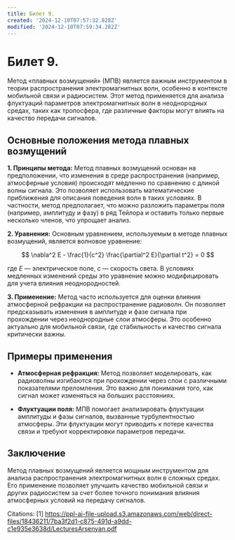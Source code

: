 ```yaml
---
title: Билет 9.
created: '2024-12-10T07:57:32.828Z'
modified: '2024-12-10T07:59:34.282Z'
---
```


# Билет 9.

Метод «плавных возмущений» (МПВ) является важным инструментом в теории распространения электромагнитных волн, особенно в контексте мобильной связи и радиосистем. Этот метод применяется для анализа флуктуаций параметров электромагнитных волн в неоднородных средах, таких как тропосфера, где различные факторы могут влиять на качество передачи сигналов.

## Основные положения метода плавных возмущений

**1. Принципы метода:**
Метод плавных возмущений основан на предположении, что изменения в среде распространения (например, атмосферные условия) происходят медленно по сравнению с длиной волны сигнала. Это позволяет использовать математические приближения для описания поведения волн в таких условиях. В частности, метод предполагает, что можно разложить параметры поля (например, амплитуду и фазу) в ряд Тейлора и оставить только первые несколько членов, что упрощает анализ.

**2. Уравнения:**
Основным уравнением, используемым в методе плавных возмущений, является волновое уравнение:

$$
\nabla^2 E - \frac{1}{c^2} \frac{\partial^2 E}{\partial t^2} = 0
$$

где $E$ — электрическое поле, $c$ — скорость света. В условиях медленных изменений среды это уравнение можно модифицировать для учета влияния неоднородностей.

**3. Применение:**
Метод часто используется для оценки влияния атмосферной рефракции на распространение радиоволн. Он позволяет предсказывать изменения в амплитуде и фазе сигнала при прохождении через неоднородные слои атмосферы. Это особенно актуально для мобильной связи, где стабильность и качество сигнала критически важны.

## Примеры применения

- **Атмосферная рефракция:** Метод позволяет моделировать, как радиоволны изгибаются при прохождении через слои с различными показателями преломления. Это важно для понимания того, как сигнал может изменяться на больших расстояниях.
  
- **Флуктуации поля:** МПВ помогает анализировать флуктуации амплитуды и фазы сигналов, вызванные турбулентностью атмосферы. Эти флуктуации могут приводить к потере качества связи и требуют корректировки параметров передачи.

## Заключение

Метод плавных возмущений является мощным инструментом для анализа распространения электромагнитных волн в сложных средах. Его применение позволяет улучшить качество мобильной связи и других радиосистем за счет более точного понимания влияния атмосферных условий на передачу сигналов.

Citations:
[1] https://ppl-ai-file-upload.s3.amazonaws.com/web/direct-files/18436211/7ba3f2d1-c875-491d-a9dd-c1e935e3638d/LecturesArsenyan.pdf
